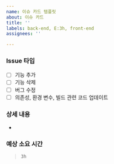 ```yaml
---
name: 이슈 카드 템플릿
about: 이슈 카드
title: ''
labels: back-end, E:3h, front-end
assignees: ''

---
```


### Issue 타입
- [ ] 기능 추가
- [ ] 기능 삭제
- [ ] 버그 수정
- [ ] 의존성, 환경 변수, 빌드 관련 코드 업데이트

### 상세 내용
- 

### 예상 소요 시간
> `3h`
